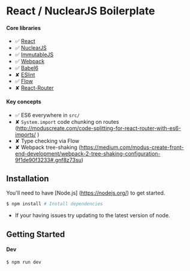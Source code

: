 # React / NuclearJS Boilerplate

#### Core libraries
- ✅ [React](https://facebook.github.io/react/)
- ✅ [NuclearJS](https://optimizely.github.io/nuclear-js/) 
- ✅ [ImmutableJS](https://facebook.github.io/immutable-js/)
- ✅ [Webpack](https://webpack.github.io/)
- ✅ [Babel6](http://babeljs.io/)
- ✘ [ESlint](http://eslint.org/)
- ✅ [Flow](https://flowtype.org)
- ✘ [React-Router](https://github.com/rackt/react-router) 

#### Key concepts
- ✅ ES6 everywhere in `src/`
- ✘ `System.import` code chunking on routes (http://moduscreate.com/code-splitting-for-react-router-with-es6-imports/
)
- ✘ Type checking via Flow
- ✘ Webpack tree-shaking (https://medium.com/modus-create-front-end-development/webpack-2-tree-shaking-configuration-9f1de90f3233#.gnf8z73su)

## Installation

You'll need to have [Node.js] (https://nodejs.org/) to get started.

```bash
$ npm install # Install dependencies
```

* If your having issues try updating to the latest version of node.


## Getting Started

#### Dev
```bash
$ npm run dev
```
